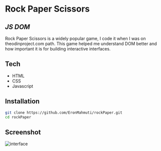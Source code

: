 # Rock Paper Scissors 
## _JS DOM_




Rock Paper Scissors is a widely popular game, I code it when I was on theodinproject.com path. 
This game helped me understand DOM better and how important it is for building interactive interfaces.

## Tech

- HTML
- CSS
- Javascript 


## Installation

```sh
git clone https://github.com/EronMahmuti/rockPaper.git
cd rockPaper
```

## Screenshot

![interface](https://user-images.githubusercontent.com/64994381/166100928-fda5ccf6-2a43-4729-8047-2009d37e270b.png)

